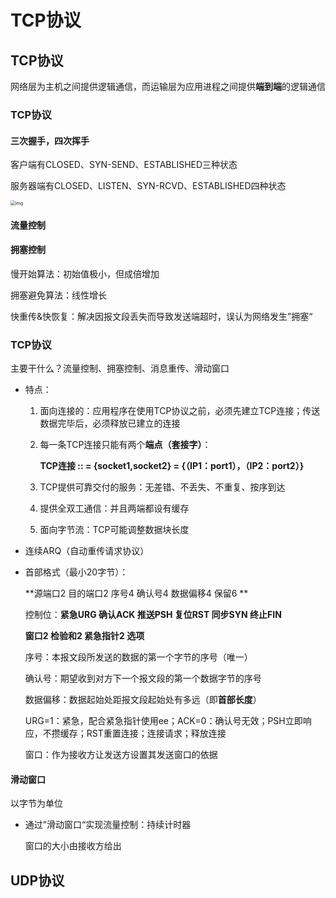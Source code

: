 # TCP协议

## TCP协议

网络层为主机之间提供逻辑通信，而运输层为应用进程之间提供**端到端**的逻辑通信

### TCP协议

#### 三次握手，四次挥手

客户端有CLOSED、SYN-SEND、ESTABLISHED三种状态

服务器端有CLOSED、LISTEN、SYN-RCVD、ESTABLISHED四种状态

<img src="https://uploadfiles.nowcoder.com/images/20190828/8309948_1566974042905_FC5D1E4A8542CB51426DC924E8578CD5" alt="img" style="zoom:50%;" />

#### 流量控制

#### 拥塞控制

慢开始算法：初始值极小，但成倍增加

拥塞避免算法：线性增长

快重传&快恢复：解决因报文段丢失而导致发送端超时，误认为网络发生”拥塞“

### TCP协议

主要干什么？流量控制、拥塞控制、消息重传、滑动窗口

* 特点：

  1. 面向连接的：应用程序在使用TCP协议之前，必须先建立TCP连接；传送数据完毕后，必须释放已建立的连接

  2. 每一条TCP连接只能有两个**端点（套接字）**：

     **TCP连接 :: = {socket1,socket2} = {（IP1：port1），（IP2：port2）}**

  3. TCP提供可靠交付的服务：无差错、不丢失、不重复、按序到达

  4. 提供全双工通信：并且两端都设有缓存

  5. 面向字节流：TCP可能调整数据块长度

* 连续ARQ（自动重传请求协议）

* 首部格式（最小20字节）：

  **源端口2 目的端口2 序号4 确认号4 数据偏移4 保留6 **

  控制位：**紧急URG 确认ACK 推送PSH 复位RST 同步SYN 终止FIN**

  **窗口2 检验和2 紧急指针2 选项**

  序号：本报文段所发送的数据的第一个字节的序号（唯一） 

  确认号：期望收到对方下一个报文段的第一个数据字节的序号

  数据偏移：数据起始处距报文段起始处有多远（即**首部长度**）

  URG=1：紧急，配合紧急指针使用ee；ACK=0：确认号无效；PSH立即响应，不攒缓存；RST重置连接；连接请求；释放连接

  窗口：作为接收方让发送方设置其发送窗口的依据



#### 滑动窗口

以字节为单位

* 通过”滑动窗口“实现流量控制：持续计时器

  窗口的大小由接收方给出



## UDP协议
